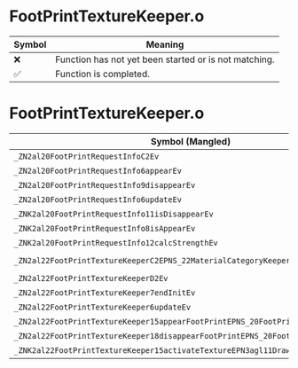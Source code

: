 # FootPrintTextureKeeper.o
| Symbol | Meaning 
| ------------- | ------------- 
| :x: | Function has not yet been started or is not matching. 
| :white_check_mark: | Function is completed. 


# FootPrintTextureKeeper.o
| Symbol (Mangled) | Symbol (Demangled) | Decompiled? |
| ------------- |  ------------- | ------------- |
| `_ZN2al20FootPrintRequestInfoC2Ev` | `al::FootPrintRequestInfo::FootPrintRequestInfo(void)` | :x: |
| `_ZN2al20FootPrintRequestInfo6appearEv` | `al::FootPrintRequestInfo::appear(void)` | :x: |
| `_ZN2al20FootPrintRequestInfo9disappearEv` | `al::FootPrintRequestInfo::disappear(void)` | :x: |
| `_ZN2al20FootPrintRequestInfo6updateEv` | `al::FootPrintRequestInfo::update(void)` | :x: |
| `_ZNK2al20FootPrintRequestInfo11isDisappearEv` | `al::FootPrintRequestInfo::isDisappear(void)const` | :x: |
| `_ZNK2al20FootPrintRequestInfo8isAppearEv` | `al::FootPrintRequestInfo::isAppear(void)const` | :x: |
| `_ZNK2al20FootPrintRequestInfo12calcStrengthEv` | `al::FootPrintRequestInfo::calcStrength(void)const` | :x: |
| `_ZN2al22FootPrintTextureKeeperC2EPNS_22MaterialCategoryKeeperE` | `al::FootPrintTextureKeeper::FootPrintTextureKeeper(al::MaterialCategoryKeeper *)` | :x: |
| `_ZN2al22FootPrintTextureKeeperD2Ev` | `al::FootPrintTextureKeeper::~FootPrintTextureKeeper()` | :x: |
| `_ZN2al22FootPrintTextureKeeper7endInitEv` | `al::FootPrintTextureKeeper::endInit(void)` | :x: |
| `_ZN2al22FootPrintTextureKeeper6updateEv` | `al::FootPrintTextureKeeper::update(void)` | :x: |
| `_ZN2al22FootPrintTextureKeeper15appearFootPrintEPNS_20FootPrintRequestInfoE` | `al::FootPrintTextureKeeper::appearFootPrint(al::FootPrintRequestInfo *)` | :x: |
| `_ZN2al22FootPrintTextureKeeper18disappearFootPrintEPNS_20FootPrintRequestInfoE` | `al::FootPrintTextureKeeper::disappearFootPrint(al::FootPrintRequestInfo *)` | :x: |
| `_ZNK2al22FootPrintTextureKeeper15activateTextureEPN3agl11DrawContextE` | `al::FootPrintTextureKeeper::activateTexture(agl::DrawContext *)const` | :x: |
